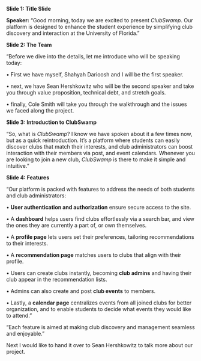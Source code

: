 

**Slide 1: Title Slide**

**Speaker:** “Good morning, today we are excited to present _ClubSwamp_. Our platform is designed to enhance the student experience by simplifying club discovery and interaction at the University of Florida.”

**Slide 2: The Team**

“Before we dive into the details, let me introduce who will be speaking today:

• First we have myself, Shahyah Darioosh and I will be the first speaker.

• next, we have Sean Hershkowitz who will be the second speaker and take you through value proposition, technical debt, and stretch goals.

• finally, Cole Smith will take you through the walkthrough and the issues we faced along the project.

**Slide 3: Introduction to ClubSwamp**

“So, what is _ClubSwamp_? I know we have spoken about it a few times now, but as a quick reintroduction.  It’s a platform where students can easily discover clubs that match their interests, and club administrators can boost interaction with their members via post, and event calendars. Whenever you are looking to join a new club, _ClubSwamp_ is there to make it simple and intuitive.”

**Slide 4: Features**

“Our platform is packed with features to address the needs of both students and club administrators:

• **User authentication and authorization** ensure secure access to the site.

• A **dashboard** helps users find clubs effortlessly via a search bar, and view the ones they are currently a part of, or own themselves.

• A **profile page** lets users set their preferences, tailoring recommendations to their interests.

• A **recommendation page** matches users to clubs that align with their profile.

• Users can create clubs instantly, becoming **club admins** and having their club appear in the recommendation lists.

• Admins can also create and post **club events** to members.

• Lastly, a **calendar page** centralizes events from all joined clubs for better organization, and to enable students to decide what events they would like to attend.”


“Each feature is aimed at making club discovery and management seamless and enjoyable.”

  
Next I would like to hand it over to Sean Hershkowitz to talk more about our project.